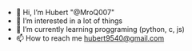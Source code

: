 - 👋 Hi, I’m Hubert "@MroQ007"
- 👀 I’m interested in a lot of things
- 🌱 I’m currently learning proggraming (python, c, js)
- 📫 How to reach me hubert9540@gmail.com

<!---
MroQ007/MroQ007 is a ✨ special ✨ repository because its `README.md` (this file) appears on your GitHub profile.
You can click the Preview link to take a look at your changes.
--->
